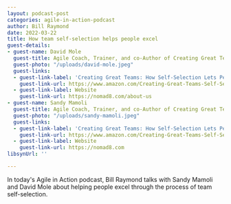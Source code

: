```yaml
---
layout: podcast-post
categories: agile-in-action-podcast
author: Bill Raymond
date: 2022-03-22
title: How team self-selection helps people excel
guest-details:
- guest-name: David Mole
  guest-title: Agile Coach, Trainer, and co-Author of Creating Great Teams
  guest-photo: "/uploads/david-mole.jpeg"
  guest-links:
  - guest-link-label: 'Creating Great Teams: How Self-Selection Lets People Excel'
    guest-link-url: https://www.amazon.com/Creating-Great-Teams-Self-Selection-People/dp/1680501283
  - guest-link-label: Website
    guest-link-url: https://nomad8.com/about-us
- guest-name: Sandy Mamoli
  guest-title: Agile Coach, Trainer, and co-Author of Creating Great Teams
  guest-photo: "/uploads/sandy-mamoli.jpeg"
  guest-links:
  - guest-link-label: 'Creating Great Teams: How Self-Selection Lets People Excel'
    guest-link-url: https://www.amazon.com/Creating-Great-Teams-Self-Selection-People/dp/1680501283
  - guest-link-label: Website
    guest-link-url: https://nomad8.com
libsynUrl: ''

---
```

In today's Agile in Action podcast, Bill Raymond talks with Sandy Mamoli and David Mole about helping people excel through the process of team self-selection.